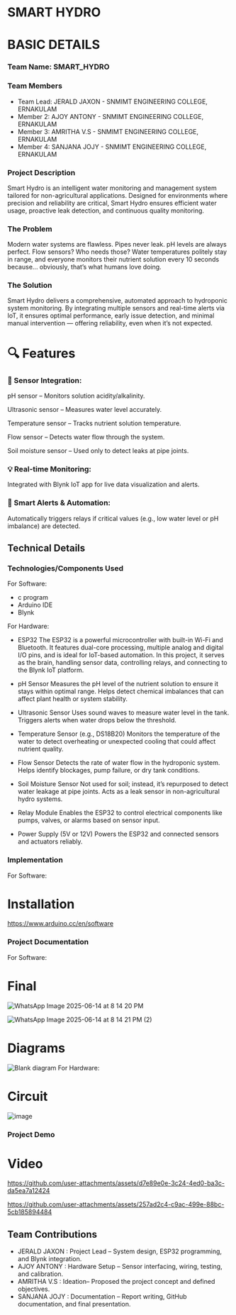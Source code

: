 # SMART HYDRO

# BASIC DETAILS
### Team Name: SMART_HYDRO


### Team Members
- Team Lead: JERALD JAXON - SNMIMT ENGINEERING COLLEGE, ERNAKULAM
- Member 2:  AJOY ANTONY  - SNMIMT ENGINEERING COLLEGE, ERNAKULAM
- Member 3:  AMRITHA V.S  - SNMIMT ENGINEERING COLLEGE, ERNAKULAM
- Member 4:  SANJANA JOJY - SNMIMT ENGINEERING COLLEGE, ERNAKULAM

### Project Description
Smart Hydro is an intelligent water monitoring and management system tailored for non-agricultural applications. Designed for environments where precision and reliability are critical, Smart Hydro ensures efficient water usage, proactive leak detection, and continuous quality monitoring.

### The Problem 
Modern water systems are flawless. Pipes never leak. pH levels are always perfect. Flow sensors? Who needs those? Water temperatures politely stay in range, and everyone monitors their nutrient solution every 10 seconds because... obviously, that’s what humans love doing.

### The Solution 
Smart Hydro delivers a comprehensive, automated approach to hydroponic system monitoring. By integrating multiple sensors and real-time alerts via IoT, it ensures optimal performance, early issue detection, and minimal manual intervention — offering reliability, even when it’s not expected.

# 🔍 Features
### 📡 Sensor Integration:

pH sensor – Monitors solution acidity/alkalinity.

Ultrasonic sensor – Measures water level accurately.

Temperature sensor – Tracks nutrient solution temperature.

Flow sensor – Detects water flow through the system.

Soil moisture sensor – Used only to detect leaks at pipe joints.

### 💡 Real-time Monitoring:

Integrated with Blynk IoT app for live data visualization and alerts.

### 🔔 Smart Alerts & Automation:

Automatically triggers relays if critical values (e.g., low water level or pH imbalance) are detected.


## Technical Details
### Technologies/Components Used
For Software:
- c program
- Arduino IDE
- Blynk

For Hardware:
- ESP32
The ESP32 is a powerful microcontroller with built-in Wi-Fi and Bluetooth. It features dual-core processing, multiple analog and digital I/O pins, and is ideal for IoT-based automation. In this project, it serves as the brain, handling sensor data, controlling relays, and connecting to the Blynk IoT platform.

- pH Sensor
Measures the pH level of the nutrient solution to ensure it stays within optimal range. Helps detect chemical imbalances that can affect plant health or system stability.

- Ultrasonic Sensor
Uses sound waves to measure water level in the tank. Triggers alerts when water drops below the threshold.

- Temperature Sensor (e.g., DS18B20)
Monitors the temperature of the water to detect overheating or unexpected cooling that could affect nutrient quality.

- Flow Sensor
Detects the rate of water flow in the hydroponic system. Helps identify blockages, pump failure, or dry tank conditions.

- Soil Moisture Sensor
Not used for soil; instead, it’s repurposed to detect water leakage at pipe joints. Acts as a leak sensor in non-agricultural hydro systems.

- Relay Module
Enables the ESP32 to control electrical components like pumps, valves, or alarms based on sensor input.

- Power Supply (5V or 12V)
Powers the ESP32 and connected sensors and actuators reliably.


### Implementation
For Software:
# Installation
https://www.arduino.cc/en/software

### Project Documentation
For Software:

# Final 
![WhatsApp Image 2025-06-14 at 8 14 20 PM](https://github.com/user-attachments/assets/ca6d1bdb-fa5c-4976-9f71-c7efff6b3f1c)

![WhatsApp Image 2025-06-14 at 8 14 21 PM (2)](https://github.com/user-attachments/assets/b1bfb96f-6369-4ea3-a6f2-01996ec94091)



# Diagrams
![Blank diagram](https://github.com/user-attachments/assets/33e48a66-4de3-4ce8-a2c7-2052b458b2e4)
For Hardware:

# Circuit

![image](https://github.com/user-attachments/assets/00b436d5-f3c6-424f-9914-8732c080e5c8)


### Project Demo
# Video

https://github.com/user-attachments/assets/d7e89e0e-3c24-4ed0-ba3c-da5ea7a12424

https://github.com/user-attachments/assets/257ad2c4-c9ac-499e-88bc-5cb185894484


## Team Contributions
- JERALD JAXON : Project Lead – System design, ESP32 programming, and Blynk integration.
- AJOY ANTONY  : Hardware Setup – Sensor interfacing, wiring, testing, and calibration.
- AMRITHA V.S  : Ideation– Proposed the project concept and defined objectives.
- SANJANA JOJY : Documentation – Report writing, GitHub documentation, and final presentation.
